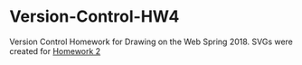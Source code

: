 # Version-Control-HW4

Version Control Homework for Drawing on the Web Spring 2018. 
SVGs were created for [Homework 2](http://i6.cims.nyu.edu/~aeg451/380/hw2/index.html)

